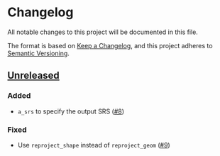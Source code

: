 # Changelog

All notable changes to this project will be documented in this file.

The format is based on [Keep a Changelog](https://keepachangelog.com/en/1.0.0/), and this project adheres to [Semantic Versioning](https://semver.org/spec/v2.0.0.html).

## [Unreleased]

### Added

- `a_srs` to specify the output SRS ([#8](https://github.com/stactools-packages/pointcloud/pull/8))

### Fixed

- Use `reproject_shape` instead of `reproject_geom` ([#9](https://github.com/stactools-packages/pointcloud/pull/9))

[Unreleased]: <https://github.com/stactools-packages/ephemeral/tree/main/>
